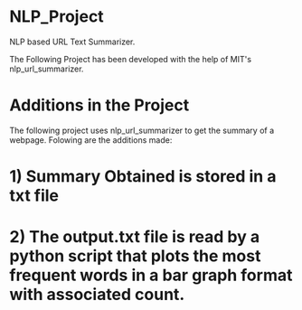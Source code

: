 # NLP_Project
NLP based URL Text Summarizer.

The Following Project has been developed with the help of MIT's nlp_url_summarizer.

# Additions in the Project

The following project uses nlp_url_summarizer to get the summary of a webpage. Folowing are the additions made:

# 1) Summary Obtained is stored in a txt file
# 2) The output.txt file is read by a python script that plots the most frequent words in a bar graph format with associated count.

